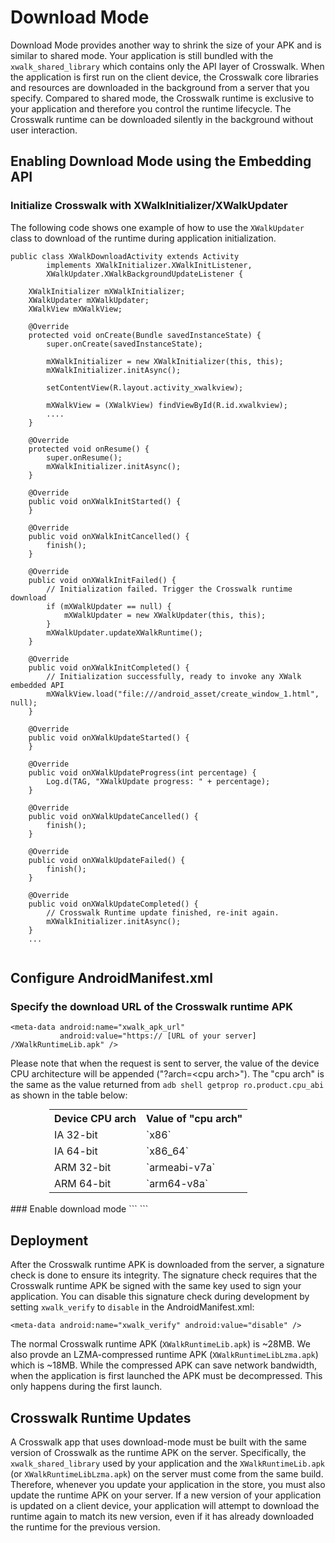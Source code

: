 # Download Mode

Download Mode provides another way to shrink the size of your APK and is similar to shared mode. Your application is still bundled with the `xwalk_shared_library` which contains only the API layer of Crosswalk.  When the application is first run on the client device, the Crosswalk core libraries and resources are downloaded in the background from a server that you specify. Compared to shared mode, the Crosswalk runtime is exclusive to your application and therefore you control the runtime lifecycle.  The Crosswalk runtime can be downloaded silently in the background without user interaction.

## Enabling Download Mode using the Embedding API

### Initialize Crosswalk with XWalkInitializer/XWalkUpdater

The following code shows one example of how to use the `XWalkUpdater` class to download of the runtime during application initialization.
```
public class XWalkDownloadActivity extends Activity
        implements XWalkInitializer.XWalkInitListener, 
		XWalkUpdater.XWalkBackgroundUpdateListener {

    XWalkInitializer mXWalkInitializer;
    XWalkUpdater mXWalkUpdater;
    XWalkView mXWalkView;

    @Override
    protected void onCreate(Bundle savedInstanceState) {
        super.onCreate(savedInstanceState);

        mXWalkInitializer = new XWalkInitializer(this, this);
        mXWalkInitializer.initAsync();

        setContentView(R.layout.activity_xwalkview);

        mXWalkView = (XWalkView) findViewById(R.id.xwalkview);
        ....
    }

    @Override
    protected void onResume() {
        super.onResume();
        mXWalkInitializer.initAsync();
    }

    @Override
    public void onXWalkInitStarted() {
    }

    @Override
    public void onXWalkInitCancelled() {
        finish();
    }

    @Override
    public void onXWalkInitFailed() {
        // Initialization failed. Trigger the Crosswalk runtime download
        if (mXWalkUpdater == null) {
			mXWalkUpdater = new XWalkUpdater(this, this);
		}
        mXWalkUpdater.updateXWalkRuntime();
    }

    @Override
    public void onXWalkInitCompleted() {
        // Initialization successfully, ready to invoke any XWalk embedded API
        mXWalkView.load("file:///android_asset/create_window_1.html", null);
    }

    @Override
    public void onXWalkUpdateStarted() {
    }

    @Override
    public void onXWalkUpdateProgress(int percentage) {
        Log.d(TAG, "XWalkUpdate progress: " + percentage);
    }

    @Override
    public void onXWalkUpdateCancelled() {
        finish();
    }

    @Override
    public void onXWalkUpdateFailed() {
        finish();
    }

    @Override
    public void onXWalkUpdateCompleted() {
        // Crosswalk Runtime update finished, re-init again.
        mXWalkInitializer.initAsync();
    }
	...
	
```

## Configure AndroidManifest.xml

### Specify the download URL of the Crosswalk runtime APK
```
<meta-data android:name="xwalk_apk_url" 
           android:value="https:// [URL of your server] /XWalkRuntimeLib.apk" />
```
Please note that when the request is sent to server, the value of the device CPU architecture will be appended ("?arch=&lt;cpu arch&gt;"). The "cpu arch" is the same as the value returned from `adb shell getprop ro.product.cpu_abi` as shown in the table below:
<table style="max-width: 380px; margin:0 auto">
  <tr><th>Device CPU arch</th><th>Value of "cpu arch"</th></tr>
  <tr><td>IA 32-bit</td><td>`x86`</td></tr>
  <tr><td>IA 64-bit</td><td>`x86_64`</td></tr>
  <tr><td>ARM 32-bit</td><td>`armeabi-v7a`</td></tr>
  <tr><td>ARM 64-bit</td><td>`arm64-v8a`</td></tr>
</table>
<br>
### Enable download mode
```
<meta-data android:name="xwalk_enable_download_mode" android:value="enable" />
```

## Deployment
After the Crosswalk runtime APK is downloaded from the server, a signature check is done to ensure its integrity. The signature check requires that the Crosswalk runtime APK be signed with the same key used to sign your application. You can disable this signature check during development by setting `xwalk_verify` to `disable` in the AndroidManifest.xml:
```
<meta-data android:name="xwalk_verify" android:value="disable" />
```

The normal Crosswalk runtime APK (`XWalkRuntimeLib.apk`) is ~28MB.  We also provde an LZMA-compressed runtime APK (`XWalkRuntimeLibLzma.apk`) which is ~18MB. While the compressed APK can save network bandwidth, when the application is first launched the APK must be decompressed. This only happens during the first launch.

## Crosswalk Runtime Updates
A Crosswalk app that uses download-mode must be built with the same version of Crosswalk as the runtime APK on the server. Specifically, the `xwalk_shared_library` used by your application and the `XWalkRuntimeLib.apk` (or `XWalkRuntimeLibLzma.apk`) on the server must come from the same build.  Therefore, whenever you update your application in the store, you must also update the runtime APK on your server.  If a new version of your application is updated on a client device, your application will attempt to download the runtime again to match its new version, even if it has already downloaded the runtime for the previous version.


